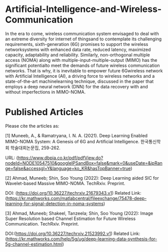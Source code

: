 # Artificial-Intelligence-and-Wireless-Communication


In the era to come, wireless communication system envisaged to deal with an extreme diversity for internet of thingsand to contemplate its challenging 
requirements, sixth-generation (6G) promises to support the wireless networksystems with enhanced data rate, reduced latency, maximized capacity, 
adaptability and reliability. Similarly, non-orthogonal multiple access (NOMA) along with multiple-input-multiple-output (MIMO) has the significant 
potentialto meet the demands of future wireless communication networks. That is why, it is inevitable to empower future 6Gwireless network with Artificial 
Intelligence (AI), a driving force to wireless networks and a state-of-the-art machinelearning technique, discussed in the paper that employs a deep neural 
network (DNN) for the data recovery with and without imperfections in MIMO-NOMA.


# Published Articles

Please cite the articles as:

[1] Muneeb, A., & Ramatryana, I. N. A. (2021). Deep Learning Enabled MIMO-NOMA System: A Genesis of 6G and Artificial Intelligence. 한국통신학회 학술대회논문집, 259-262.

URL: (https://www.dbpia.co.kr/pdf/pdfView.do?nodeId=NODE10547510&googleIPSandBox=false&mark=0&useDate=&ipRange=false&accessgl=Y&language=ko_KR&hasTopBanner=true)

[2] Ahmad, Muneeb; Shin, Soo Young (2022): Deep Learning aided SIC for Wavelet-based Massive MIMO-NOMA. TechRxiv. Preprint. 

DOI: (https://doi.org/10.36227/techrxiv.21679343.v1)
Related Link: (https://kr.mathworks.com/matlabcentral/fileexchange/75478-deep-learning-for-signal-detection-in-noma-systems)

[3] Ahmad, Muneeb; Shakeel, Tanzeela; Shin, Soo Young (2022): Image Super Resolution based Channel Estimation for Future Wireless Communication. TechRxiv. Preprint. 

DOI:(https://doi.org/10.36227/techrxiv.21523992.v1)
Related Link: (https://kr.mathworks.com/help/5g/ug/deep-learning-data-synthesis-for-5g-channel-estimation.html)
